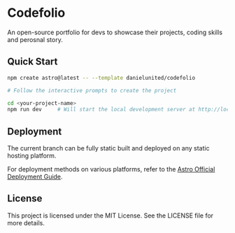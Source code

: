 # Codefolio
An open-source portfolio for devs to showcase their projects, coding skills and perosnal story.

## Quick Start

```bash
npm create astro@latest -- --template danielunited/codefolio

# Follow the interactive prompts to create the project

cd <your-project-name>
npm run dev     # Will start the local development server at http://localhost:4321 by default

```

## Deployment
The current branch can be fully static built and deployed on any static hosting platform.

For deployment methods on various platforms, refer to the [Astro Official Deployment Guide](https://docs.astro.build/en/guides/deploy/).

## License
This project is licensed under the MIT License. See the LICENSE file for more details.

